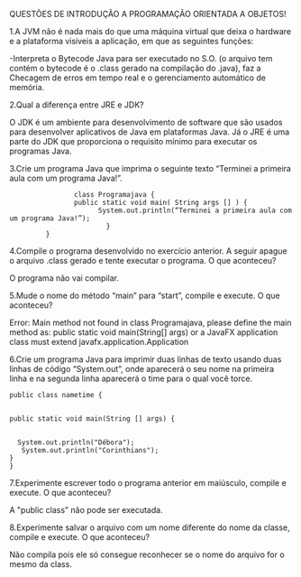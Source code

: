 QUESTÕES DE INTRODUÇÃO A PROGRAMAÇÃO ORIENTADA A OBJETOS!

<p>1.A JVM não é nada mais do que uma máquina virtual que deixa o hardware e a plataforma visíveis a aplicação, em que as seguintes funções:</p>

-Interpreta o Bytecode Java para ser executado no S.O. (o arquivo tem contém o bytecode é o .class gerado na compilação do .java), faz a Checagem de erros em tempo real e o gerenciamento automático de memória.

<p>2.Qual a diferença entre JRE e JDK?</p>

O JDK é um ambiente para desenvolvimento de software que são usados para desenvolver aplicativos de Java em plataformas Java. Já o JRE é uma parte do JDK que proporciona o requisito mínimo para executar os programas Java.

<p>3.Crie um programa Java que imprima o seguinte texto “Terminei a primeira aula com um programa Java!”.</p>

                    class Programajava {
                    public static void main( String args [] ) {
                          System.out.println(“Terminei a primeira aula com um programa Java!”);
                            }
             }
<p>4.Compile o programa desenvolvido no exercício anterior. A seguir apague o arquivo .class gerado e tente executar o programa. O que aconteceu?</p>

O programa não vai compilar.

<p>5.Mude o nome do método “main” para “start”, compile e execute. O que aconteceu?</p>

Error: Main method not found in class Programajava, please define the main method as:
   public static void main(String[] args)
or a JavaFX application class must extend javafx.application.Application

<p>6.Crie um programa Java para imprimir duas linhas de texto usando duas linhas de código “System.out”, onde aparecerá o seu nome na primeira linha e na segunda linha aparecerá o time para o qual você torce.</p>
 
 
    public class nametime {
    
    
    public static void main(String [] args) {
    
    
      System.out.println("Débora");
       System.out.println("Corinthians");
    }
    }

<p>7.Experimente escrever todo o programa anterior em maiúsculo, compile e execute. O que aconteceu?</p>

A  "public class" não pode ser executada.

<p>8.Experimente salvar o arquivo com um nome diferente do nome da classe, compile e execute. O que aconteceu?</p>

Não compila pois ele só consegue reconhecer se o nome do arquivo for o mesmo da class.
